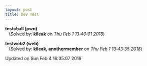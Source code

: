 ```yaml
---
layout: post
title: Dev Test
---
```


<!--break-->

**testchall (pwn)**  
&nbsp;&nbsp;&nbsp;(Solved by: **kileak** on _Thu Feb  1 13:40:01 2018_)  
  
**testweb2 (web)**  
&nbsp;&nbsp;&nbsp;(Solved by: **kileak, anothermember** on _Thu Feb  1 13:43:35 2018_)  
  


Updated on Sun Feb  4 16:35:07 2018

